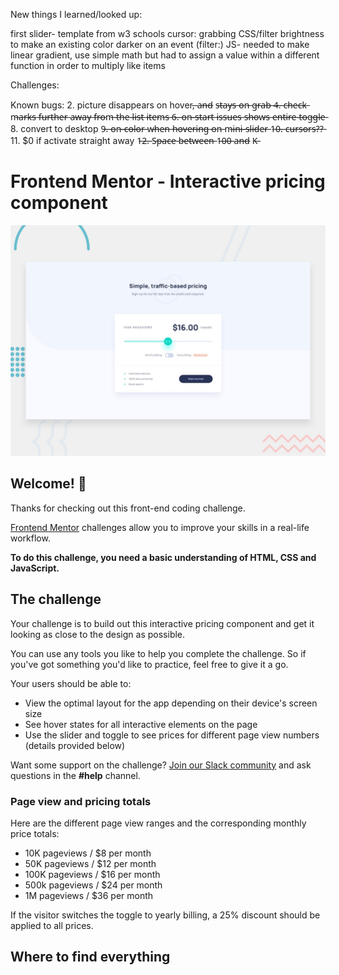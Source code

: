 New things I learned/looked up:

first slider- template from w3 schools
cursor: grabbing
CSS/filter brightness to make an existing color darker on an event (filter:)
JS- needed to make linear gradient, use simple math but had to assign a value within a different function in order to multiply like items 

Challenges: 

Known bugs: 
2.  picture disappears on hover,̶ a̶n̶d̶ s̶t̶a̶y̶s̶ o̶n̶ g̶r̶a̶b̶
4̶.̶ c̶h̶e̶c̶k̶ m̶a̶r̶k̶s̶ f̶u̶r̶t̶h̶e̶r̶ a̶w̶a̶y̶ f̶r̶o̶m̶ t̶h̶e̶ l̶i̶s̶t̶ i̶t̶e̶m̶s̶ 
6̶.̶ o̶n̶-̶s̶t̶a̶r̶t̶ i̶s̶s̶u̶e̶s̶ s̶h̶o̶w̶s̶ e̶n̶t̶i̶r̶e̶ t̶o̶g̶g̶l̶e̶
8. convert to desktop
9̶.̶ o̶n̶-̶c̶o̶l̶o̶r̶ w̶h̶e̶n̶ h̶o̶v̶e̶r̶i̶n̶g̶ o̶n̶ m̶i̶n̶i̶-̶s̶l̶i̶d̶e̶r̶
1̶0̶.̶ c̶u̶r̶s̶o̶r̶s̶?̶?̶
11. $0 if activate straight away
1̶2̶.̶ S̶p̶a̶c̶e̶ b̶e̶t̶w̶e̶e̶n̶ 1̶0̶0̶ a̶n̶d̶ K̶

# Frontend Mentor - Interactive pricing component

![Design preview for the Interactive pricing component coding challenge](./design/desktop-preview.jpg)

## Welcome! 👋

Thanks for checking out this front-end coding challenge.

[Frontend Mentor](https://www.frontendmentor.io) challenges allow you to improve your skills in a real-life workflow.

**To do this challenge, you need a basic understanding of HTML, CSS and JavaScript.**

## The challenge

Your challenge is to build out this interactive pricing component and get it looking as close to the design as possible.

You can use any tools you like to help you complete the challenge. So if you've got something you'd like to practice, feel free to give it a go.

Your users should be able to:

- View the optimal layout for the app depending on their device's screen size
- See hover states for all interactive elements on the page
- Use the slider and toggle to see prices for different page view numbers (details provided below)

Want some support on the challenge? [Join our Slack community](https://www.frontendmentor.io/slack) and ask questions in the **#help** channel.

### Page view and pricing totals

Here are the different page view ranges and the corresponding monthly price totals:

- 10K pageviews / $8 per month
- 50K pageviews / $12 per month
- 100K pageviews / $16 per month
- 500k pageviews / $24 per month
- 1M pageviews / $36 per month

If the visitor switches the toggle to yearly billing, a 25% discount should be applied to all prices.

## Where to find everything



